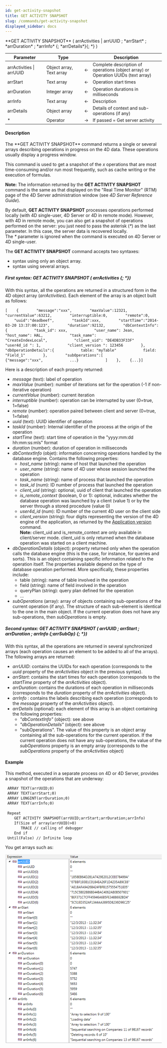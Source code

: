 ```yaml
---
id: get-activity-snapshot
title: GET ACTIVITY SNAPSHOT
slug: /commands/get-activity-snapshot
displayed_sidebar: docs
---
```


<!--REF #_command_.GET ACTIVITY SNAPSHOT.Syntax-->**GET ACTIVITY SNAPSHOT** ( arrActivities | arrUUID ; *arrStart* ; *arrDuration* ; *arrInfo* {; *arrDetails*}{; *} )<!-- END REF-->
<!--REF #_command_.GET ACTIVITY SNAPSHOT.Params-->
| Parameter | Type |  | Description |
| --- | --- | --- | --- |
| arrActivities &#124; arrUUID | Object array, Text array | &larr; | Complete description of operations (object array) or<br/>Operation UUIDs (text array) |
| arrStart | Text array | &larr; | Operation start times |
| arrDuration | Integer array | &larr; | Operation durations in milliseconds |
| arrInfo | Text array | &larr; | Description |
| arrDetails | Object array | &larr; | Details of context and sub-operations (if any) |
| * | Operator | &rarr; | If passed = Get server activity |

<!-- END REF-->

#### Description 

<!--REF #_command_.GET ACTIVITY SNAPSHOT.Summary-->The **GET ACTIVITY SNAPSHOT** command returns a single or several arrays describing operations in progress on the 4D data.<!-- END REF--> These operations usually display a progress window. 

This command is used to get a snapshot of the *x* operations that are most time-consuming and/or run most frequently, such as cache writing or the execution of formulas.

**Note:** The information returned by the **GET ACTIVITY SNAPSHOT** command is the same as that displayed on the "Real Time Monitor" (RTM) page of the 4D Server administration window (see *4D Server Reference Guide*). 

By default, **GET ACTIVITY SNAPSHOT** processes operations performed locally (with 4D single-user, 4D Server or 4D in remote mode). However, with 4D in remote mode, you can also get a snapshot of operations performed on the server: you just need to pass the asterisk (*\**) as the last parameter. In this case, the server data is recovered locally.   
The *\** parameter is ignored when the command is executed on 4D Server or 4D single-user. 

The **GET ACTIVITY SNAPSHOT** command accepts two syntaxes: 

* syntax using only an object array.
* syntax using several arrays.

##### First syntax: GET ACTIVITY SNAPSHOT ( arrActivities {; \*}) 

With this syntax, all the operations are returned in a structured form in the 4D object array (*arrActivities*). Each element of the array is an object built as follows:

```RAW
[    {        "message":"xxx",        "maxValue":12321,        "currentValue":63212,        "interruptible:0,        "remote":0,        "uuid":"deadbeef",        "taskId":xxx,        "startTime":"2014-03-20 13:37:00:123",        "duration":92132,        "dbContextInfo":{            "task_id": xxx,            "user_name": Jean,            "host_name": HAL,            "task_name": "CreateIndexLocal",            "client_uid": "DE4DB33F33F"            "user4d_id ": 1,            "client_version ": 123456        },        "dbOperationDetails":{            table: "myTable"            field: "Field_1"        },        "subOperations":[            {"message":"xxx",            ...}            ]    },    {...}]
```

Here is a description of each property returned:

* *message* (text): label of operation
* *maxValue* (number): number of iterations set for the operation (-1 if non-iterative operation)
* *currentValue* (number): current iteration
* *interruptible* (number): operation can be interrupted by user (0=true, 1=false)
* *remote* (number): operation paired between client and server (0=true, 1=false)
* *uuid* (text): UUID identifier of operation
* *taskId* (number): Internal identifier of the process at the origin of the operation
* *startTime* (text): start time of operation in the "yyyy:mm:dd hh:mm:ss:mls" format
* *duration* (number): duration of operation in milliseconds
* *dbContextInfo* (objet): information concerning operations handled by the database engine. Contains the following properties:  
   * *host\_name* (string): name of host that launched the operation  
   * *user\_name* (string): name of 4D user whose session launched the operation  
   * *task\_name* (string): name of process that launched the operation  
   * *task\_id* (num): ID number of process that launched the operation  
   * *client\_uid* (string): optional, uuid of client that launched the operation  
   * *is\_remote\_context* (boolean, 0 or 1): optional, indicates whether the database operation was launched by a client (value 1) or by the server through a stored procedure (value 0)  
   * *user4d\_id* (num): ID number of the current 4D user on the client side  
   * *client\_version* (string): four digits representing the version of the 4D engine of the application, as returned by the [Application version](application-version.md) command.  
**Note:** client\_uid and is\_remote\_context are only available in client/server mode. client\_uid is only returned when the database operation was started on a client machine.
* *dbOperationDetails* (object): property returned only when the operation calls the database engine (this is the case, for instance, for queries and sorts). This is an object containing specific information related to the operation itself. The properties available depend on the type of database operation performed. More specifically, these properties include:  
   * table (string): name of table involved in the operation  
   * field (string): name of field involved in the operation  
   * queryPlan (string): query plan defined for the operation  
   * ...
* *subOperations* (array): array of objects containing sub-operations of the current operation (if any). The structure of each sub-element is identical to the one in the main object. If the current operation does not have any sub-operations, then *subOperations* is empty.

##### Second syntax: GET ACTIVITY SNAPSHOT ( arrUUID ; arrStart ; arrDuration ; arrInfo {;arrSubOp} {; \*}) 

With this syntax, all the operations are returned in several synchronized arrays (each operation causes an element to be added to all of the arrays). The following arrays are returned:

* *arrUUID*: contains the UUIDs for each operation (corresponds to the *uuid* property of the *arrActivities* object in the previous syntax).
* *arrStart*: contains the start times for each operation (corresponds to the *startTime* property of the *arrActivities* object).
* *arrDuration*: contains the durations of each operation in milliseconds (corresponds to the *duration* property of the *arrActivities* object).
* *arrInfo* : contains the labels describing each operation (corresponds to the *message* property of the *arrActivities* object).
* *arrDetails* (optional): each element of this array is an object containing the following properties:  
   * *"dbContextInfo"* (object): see above  
   * *"dbOperationDetails"* (object): see above  
   * "subOperations". The value of this property is an object array containing all the sub-operations for the current operation. If the current operation does not have any sub-operations, the value of the *subOperations* property is an empty array (corresponds to the *subOperations* property of the *arrActivities* object)

#### Example 

This method, executed in a separate process on 4D or 4D Server, provides a snapshot of the operations that are underway:

```4d
 ARRAY TEXT(arrUUID;0)
 ARRAY TEXT(arrStart;0)
 ARRAY LONGINT(arrDuration;0)
 ARRAY TEXT(arrInfo;0)
 
 Repeat
    GET ACTIVITY SNAPSHOT(arrUUID;arrStart;arrDuration;arrInfo)
    If(Size of array(arrUUID)>0)
       TRACE // calling of debugger
    End if
 Until(False) // Infinite loop
```

You get arrays such as:

![](../assets/en/commands/pict1213741.en.png)

